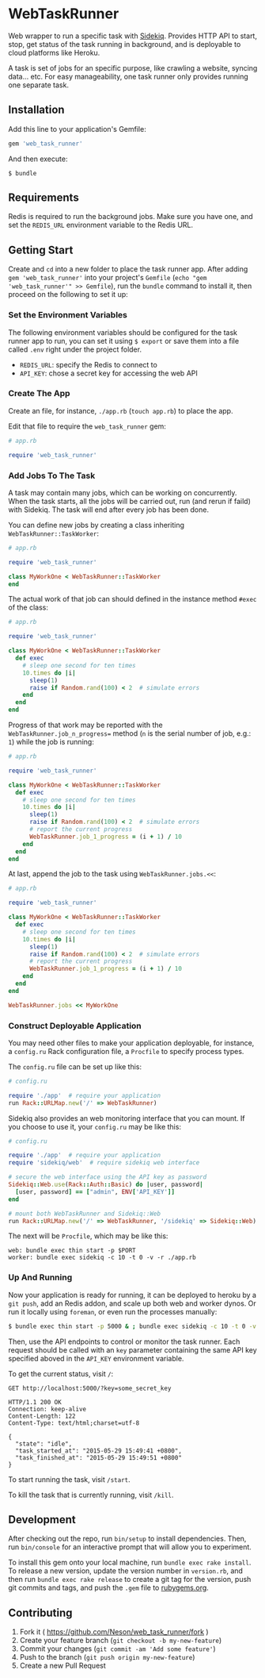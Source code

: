# WebTaskRunner

Web wrapper to run a specific task with [Sidekiq](http://sidekiq.org/).
Provides HTTP API to start, stop, get status of the task running in background,
and is deployable to cloud platforms like Heroku.

A task is set of jobs for an specific purpose, like crawling a website, syncing
data... etc. For easy manageability, one task runner only provides running one
separate task.

## Installation

Add this line to your application's Gemfile:

```ruby
gem 'web_task_runner'
```

And then execute:

    $ bundle


## Requirements

Redis is required to run the background jobs. Make sure you have one, and set
the `REDIS_URL` environment variable to the Redis URL.

## Getting Start

Create and `cd` into a new folder to place the task runner app. After adding
`gem 'web_task_runner'` into your project's `Gemfile`
(`echo "gem 'web_task_runner'" >> Gemfile`), run the `bundle` command to
install it, then proceed on the following to set it up:

### Set the Environment Variables

The following environment variables should be configured for the task runner
app to run, you can set it using `$ export` or save them into a file called
`.env` right under the project folder.

 - `REDIS_URL`: specify the Redis to connect to
 - `API_KEY`: chose a secret key for accessing the web API

### Create The App

Create an file, for instance, `./app.rb` (`touch app.rb`) to place the app.

Edit that file to require the `web_task_runner` gem:

```ruby
# app.rb

require 'web_task_runner'
```

### Add Jobs To The Task

A task may contain many jobs, which can be working on concurrently. When the
task starts, all the jobs will be carried out, run (and rerun if faild) with
Sidekiq. The task will end after every job has been done.

You can define new jobs by creating a class inheriting
`WebTaskRunner::TaskWorker`:

```ruby
# app.rb

require 'web_task_runner'

class MyWorkOne < WebTaskRunner::TaskWorker
end
```

The actual work of that job can should defined in the instance method `#exec`
of the class:

```ruby
# app.rb

require 'web_task_runner'

class MyWorkOne < WebTaskRunner::TaskWorker
  def exec
    # sleep one second for ten times
    10.times do |i|
      sleep(1)
      raise if Random.rand(100) < 2  # simulate errors
    end
  end
end
```

Progress of that work may be reported with the `WebTaskRunner.job_n_progress=`
method (`n` is the serial number of job, e.g.: `1`) while the job is running:

```ruby
# app.rb

require 'web_task_runner'

class MyWorkOne < WebTaskRunner::TaskWorker
  def exec
    # sleep one second for ten times
    10.times do |i|
      sleep(1)
      raise if Random.rand(100) < 2  # simulate errors
      # report the current progress
      WebTaskRunner.job_1_progress = (i + 1) / 10
    end
  end
end
```

At last, append the job to the task using `WebTaskRunner.jobs.<<`:

```ruby
# app.rb

require 'web_task_runner'

class MyWorkOne < WebTaskRunner::TaskWorker
  def exec
    # sleep one second for ten times
    10.times do |i|
      sleep(1)
      raise if Random.rand(100) < 2  # simulate errors
      # report the current progress
      WebTaskRunner.job_1_progress = (i + 1) / 10
    end
  end
end

WebTaskRunner.jobs << MyWorkOne
```

### Construct Deployable Application

You may need other files to make your application deployable, for instance,
a `config.ru` Rack configuration file, a `Procfile` to specify process types.

The `config.ru` file can be set up like this:

```ruby
# config.ru

require './app'  # require your application
run Rack::URLMap.new('/' => WebTaskRunner)
```

Sidekiq also provides an web monitoring interface that you can mount. If you
choose to use it, your `config.ru` may be like this:

```ruby
# config.ru

require './app'  # require your application
require 'sidekiq/web'  # require sidekiq web interface

# secure the web interface using the API key as password
Sidekiq::Web.use(Rack::Auth::Basic) do |user, password|
  [user, password] == ["admin", ENV['API_KEY']]
end

# mount both WebTaskRunner and Sidekiq::Web
run Rack::URLMap.new('/' => WebTaskRunner, '/sidekiq' => Sidekiq::Web)
```

The next will be `Procfile`, which may be like this:

```
web: bundle exec thin start -p $PORT
worker: bundle exec sidekiq -c 10 -t 0 -v -r ./app.rb
```

### Up And Running

Now your application is ready for running, it can be deployed to heroku by a
`git push`, add an Redis addon, and scale up both web and worker dynos. Or
run it locally using `foreman`, or even run the processes manually:

```bash
$ bundle exec thin start -p 5000 & ; bundle exec sidekiq -c 10 -t 0 -v -r ./app.rb &
```

Then, use the API endpoints to control or monitor the task runner. Each
request should be called with an `key` parameter containing the same API key
specified aboved in the `API_KEY` environment variable.

To get the current status, visit `/`:

```http
GET http://localhost:5000/?key=some_secret_key

HTTP/1.1 200 OK
Connection: keep-alive
Content-Length: 122
Content-Type: text/html;charset=utf-8

{
  "state": "idle",
  "task_started_at": "2015-05-29 15:49:41 +0800",
  "task_finished_at": "2015-05-29 15:49:51 +0800"
}
```

To start running the task, visit `/start`.

To kill the task that is currently running, visit `/kill`.

## Development

After checking out the repo, run `bin/setup` to install dependencies.
Then, run `bin/console` for an interactive prompt that will allow you
to experiment.

To install this gem onto your local machine, run `bundle exec rake install`.
To release a new version, update the version number in `version.rb`, and then
run `bundle exec rake release` to create a git tag for the version, push git
commits and tags, and push the `.gem` file to
[rubygems.org](https://rubygems.org).

## Contributing

1. Fork it ( https://github.com/Neson/web_task_runner/fork )
2. Create your feature branch (`git checkout -b my-new-feature`)
3. Commit your changes (`git commit -am 'Add some feature'`)
4. Push to the branch (`git push origin my-new-feature`)
5. Create a new Pull Request
